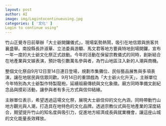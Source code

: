 ```yaml
---
layout: post
author: AI
image: img/Logintocontinueusing.jpg
categories: [ '文化' ]
Login to continue using"
---
```

竹山正覺寺日前舉辦「大士爺開鑼儀式」，現場氣勢熱鬧，吸引在地信眾與旅客共襄盛舉。南投縣長許淑華、立法委員游顒、馬文君等地方要員特地到場開鑼，宣布一年一度的大士爺文化祭正式啟動。今年的活動在保留宗教儀式的同時，創新結合在地產業與文娛表演，預計吸引數萬名參與者，為竹山地區注入新的人潮與商機。

整個文化祭自9月12日至14日連日登場，規劃市集攤位、民俗藝品展售與多項表演，讓在地居民與信眾同歡。9月14日的重頭戲為「大士爺火化升天」，主辦單位今年特別為大士爺製作特製龍袍，延續祖廟傳統與文化象徵。廟方同時準備文創紀念品與摸彩活動，讓參與者有多元方式與信仰結緣。

主辦單位表示，希望透過這場文化祭，展現大士爺信仰的文化內涵，同時帶動竹山地方觀光與人潮，打造具在地特色的文化品牌。透過宗教仪式與在地產業的深度結合，期望提升竹山的知名度與吸引力，促進地方經濟成長與就業機會，讓這座山城的文化能量長效釋放。